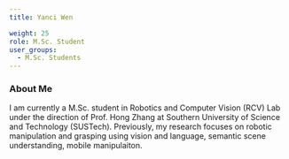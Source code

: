 ```yaml
---
title: Yanci Wen

weight: 25
role: M.Sc. Student
user_groups:
  - M.Sc. Students
---
```


### About Me

I am currently a M.Sc. student in Robotics and Computer Vision (RCV) Lab under the direction of Prof. Hong Zhang at Southern University of Science and Technology (SUSTech). Previously, my research focuses on robotic manipulation and grasping using vision and language, semantic scene understanding, mobile manipulaiton.
